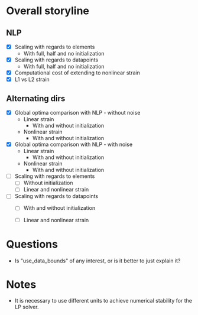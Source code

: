 

# Overall storyline
## NLP
  
* [x] Scaling with regards to elements
    -  With full, half and no initialization
* [x] Scaling with regards to datapoints
    -  With full, half and no initialization
* [x] Computational cost of extending to nonlinear strain
* [x] L1 vs L2 strain

## Alternating dirs

* [x] Global optima comparison with NLP - without noise
    - Linear strain
        - With and without initialization
    - Nonlinear strain
        - With and without initialization
* [x] Global optima comparison with NLP - with noise
    - Linear strain
        - With and without initialization
    - Nonlinear strain
        - With and without initialization
* [ ] Scaling with regards to elements
    - [ ] Without initialization
    - [ ] Linear and nonlinear strain
* [ ] Scaling with regards to datapoints
    - [ ] With and without initialization
    - [ ] Linear and nonlinear strain
    

# Questions

* Is "use_data_bounds" of any interest, or is it better to just explain it?


# Notes

* It is necessary to use different units to achieve numerical stability for the LP solver.